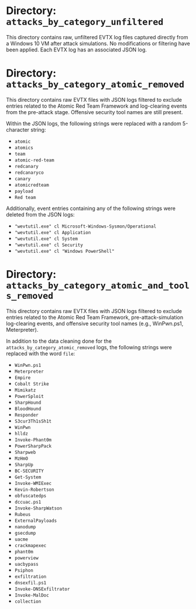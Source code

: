 # **Directory: `attacks_by_category_unfiltered`**  
This directory contains raw, unfiltered EVTX log files captured directly from a Windows 10 VM after attack simulations. No modifications or filtering have been applied. Each EVTX log has an associated JSON log.
# **Directory: `attacks_by_category_atomic_removed`**  
This directory contains raw EVTX files with JSON logs filtered to exclude entries related to the Atomic Red Team Framework and log-clearing events from the pre-attack stage. Offensive security tool names are still present.

Within the JSON logs, the following strings were replaced with a random 5-character string:
- `atomic`
- `atomics`
- `team`
- `atomic-red-team`
- `redcanary`
- `redcanaryco`
- `canary`
- `atomicredteam`
- `payload`
- `Red team`


Additionally, event entries containing any of the following strings were deleted from the JSON logs:
- `"wevtutil.exe" cl Microsoft-Windows-Sysmon/Operational`
- `"wevtutil.exe" cl Application`
- `"wevtutil.exe" cl System`
- `"wevtutil.exe" cl Security`
- `"wevtutil.exe" cl "Windows PowerShell"`

# **Directory: `attacks_by_category_atomic_and_tools_removed`**  
This directory contains raw EVTX files with JSON logs filtered to exclude entries related to the Atomic Red Team Framework, pre-attack-simulation log-clearing events, and offensive security tool names (e.g., WinPwn.ps1, Meterpreter).

In addition to the data cleaning done for the `attacks_by_category_atomic_removed` logs, the following strings were replaced with the word `file`:
- `WinPwn.ps1`
- `Meterpreter`
- `Empire`
- `Cobalt Strike`
- `Mimikatz`
- `PowerSploit`
- `SharpHound`
- `BloodHound`
- `Responder`
- `S3cur3Th1sSh1t`
- `WinPwn`
- `hlldz`
- `Invoke-Phant0m`
- `PowerSharpPack`
- `Sharpweb`
- `MzHmO`
- `SharpUp`
- `BC-SECURITY`
- `Get-System`
- `Invoke-WMIExec`
- `Kevin-Robertson`
- `obfuscatedps`
- `dccuac.ps1`
- `Invoke-SharpWatson`
- `Rubeus`
- `ExternalPayloads`
- `nanodump`
- `gsecdump`
- `uacme`
- `crackmapexec`
- `phant0m`
- `powerview`
- `uacbypass`
- `Psiphon`
- `exfiltration`
- `dnsexfil.ps1`
- `Invoke-DNSExfiltrator`
- `Invoke-MalDoc`
- `collection`
